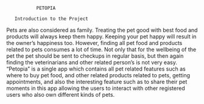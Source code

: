                PETOPIA

       Introduction to the Project
Pets are also considered as family. Treating the pet good with best food and products will always keep them happy. Keeping your pet happy will result in the owner’s happiness too. However, finding all pet food and products related to pets consumes a lot of time. Not only that for the wellbeing of the pet the pet should be sent to checkups in regular basis, but then again finding the veterinarians and other related person’s is not very easy. “Petopia” is a single app which contains all pet related features such as where to buy pet food, and other related products related to pets, getting appointments, and also the interesting feature such as to share their pet moments in this app allowing the users to interact with other registered users who also own different kinds of pets.
